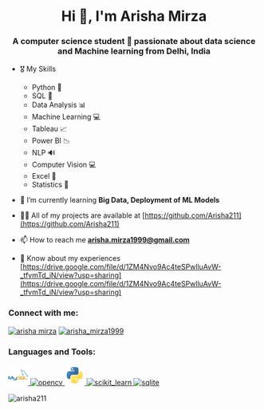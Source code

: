 
<h1 align="center">Hi 👋, I'm Arisha Mirza</h1>

<h3 align="center">A computer science student 🏅 passionate about data science and Machine learning from Delhi, India</h3>

- 🎖 My Skills 
  - Python 🐍
  - SQL 📂
  - Data Analysis 📊
  - Machine Learning 💻
  - Tableau 📈
  - Power BI 📉
  - NLP 🔊
  - Computer Vision 💻
  - Excel 📅
  - Statistics 🔡

- 🌱 I’m currently learning **Big Data, Deployment of ML Models**

- 👨‍💻 All of my projects are available at [https://github.com/Arisha211](https://github.com/Arisha211)

- 📫 How to reach me **arisha.mirza1999@gmail.com**

- 📄 Know about my experiences [https://drive.google.com/file/d/1ZM4Nvo9Ac4teSPwlluAvW-_tfvmTd_iN/view?usp=sharing](https://drive.google.com/file/d/1ZM4Nvo9Ac4teSPwlluAvW-_tfvmTd_iN/view?usp=sharing)

<h3 align="left">Connect with me:</h3>
<p align="left">
<a href="https://linkedin.com/in/arisha mirza" target="blank"><img align="center" src="https://cdn.jsdelivr.net/npm/simple-icons@3.0.1/icons/linkedin.svg" alt="arisha mirza" height="30" width="40" /></a>
<a href="https://www.hackerrank.com/arisha_mirza1999" target="blank"><img align="center" src="https://cdn.jsdelivr.net/npm/simple-icons@3.0.1/icons/hackerrank.svg" alt="arisha_mirza1999" height="30" width="40" /></a>
</p>

<h3 align="left">Languages and Tools:</h3>
<p align="left"> <a href="https://www.mysql.com/" target="_blank"> <img src="https://raw.githubusercontent.com/devicons/devicon/master/icons/mysql/mysql-original-wordmark.svg" alt="mysql" width="40" height="40"/> </a> <a href="https://opencv.org/" target="_blank"> <img src="https://www.vectorlogo.zone/logos/opencv/opencv-icon.svg" alt="opencv" width="40" height="40"/> </a> <a href="https://www.python.org" target="_blank"> <img src="https://raw.githubusercontent.com/devicons/devicon/master/icons/python/python-original.svg" alt="python" width="40" height="40"/> </a> <a href="https://scikit-learn.org/" target="_blank"> <img src="https://upload.wikimedia.org/wikipedia/commons/0/05/Scikit_learn_logo_small.svg" alt="scikit_learn" width="40" height="40"/> </a> <a href="https://www.sqlite.org/" target="_blank"> <img src="https://www.vectorlogo.zone/logos/sqlite/sqlite-icon.svg" alt="sqlite" width="40" height="40"/> </a> </p>

<p><img align="center" src="https://github-readme-stats.vercel.app/api/top-langs?username=arisha211&show_icons=true&locale=en&layout=compact" alt="arisha211" /></p>
